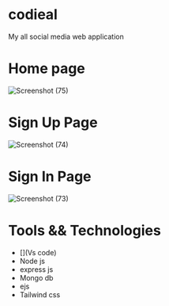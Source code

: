 # codieal
My all social media web application

# Home page
![Screenshot (75)](https://user-images.githubusercontent.com/96771967/187890700-b5a2f676-c88b-41ac-9414-d2b42fa2aa4e.png)

# Sign Up Page
![Screenshot (74)](https://user-images.githubusercontent.com/96771967/187891109-78d079d6-f682-4cc8-bfbf-ff5cc128aa9c.png)

# Sign In Page
![Screenshot (73)](https://user-images.githubusercontent.com/96771967/187891390-1d3286d3-fc8b-4b71-abdf-733facf5b6a3.png)

# Tools && Technologies
* [](Vs code)
* Node js
* express js
* Mongo db
* ejs
* Tailwind css


